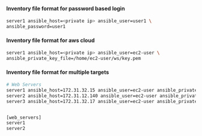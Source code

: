 #### Inventory file format for password based login
```sh
server1 ansible_host=<private ip> ansible_user=user1 \
ansible_password=user1
````

#### Inventory file format for aws cloud
```sh
server1 ansible_host=<private ip> ansible_user=ec2-user \
ansible_private_key_file=/home/ec2-user/ws/key.pem
````

#### Inventory file format for multiple targets
```sh
# Web Servers
server1 ansible_host=172.31.32.15 ansible_user=ec2-user ansible_private_key_file=/home/ec2-user/ws/key.pem
server2 ansible_host=172.31.12.140 ansible_user=ec2-user ansible_private_key_file=/home/ec2-user/ws/key.pem
server3 ansible_host=172.31.32.17 ansible_user=ec2-user ansible_private_key_file=/home/ec2-user/ws/key.pem


[web_servers]
server1
server2
````
